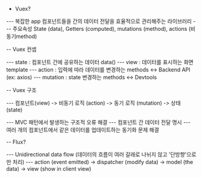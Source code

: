 - Vuex?

--- 복잡한 app 컴포넌트들을 간의 데이터 전달을 효율적으로 관리해주는 라이브러리
--- 주요속성 State (data), Getters (computed), mutations (method), actions (비동기method)

-- Vuex 컨셉

--- state : 컴포넌트 간에 공유하는 데이터 data()
--- view : 데이터를 표시하는 화면 template
--- action : 입력에 따라 데이터를 변경하는 methods <-> Backend API  (ex: axios)
--- mutation : state 변경하는 methods <-> Devtools

-- Vuex 구조

--- 컴포넌트(view) -> 비동기 로직 (action) -> 동기 로직 (mutation) -> 상태 (state)


--- MVC 패턴에서 발생하는 구조적 오류 해결
--- 컴포넌트 간 데이터 전달 명시
--- 여러 개의 컴포넌트에서 같은 데이터를 업데이트하는 동기화 문제 해결

-- Flux?

--- Unidirectional data flow  (데이터의 흐름이 여러 갈래로 나뉘지 않고 '단방향'으로만 처리)
--- action (event emitted) -> dispatcher (modify data) -> model (the data) -> view (show in client view) 